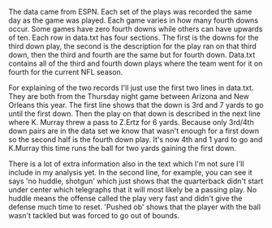 The data came from ESPN. Each set of the plays was recorded the same day as the game was played. Each game varies in how many fourth downs occur. Some games have zero fourth downs while others can have upwards of ten. 
Each row in data.txt has four sections. The first is the downs for the third down play, the second is the description for the play ran on that third down, then the third and fourth are the same but for fourth down. 
Data.txt contains all of the third and fourth down plays where the team went for it on fourth for the current NFL season. 

For explaining of the two records I'll just use the first two lines in data.txt. They are both from the Thursday night game between Arizona and New Orleans this year. The first line shows that the down is 3rd and 7 yards to go until the first down. Then the play on that down is described in the next line where K. Murray threw a pass to Z.Ertz for 6 yards. Because only 3rd/4th down pairs are in the data set we know that wasn't enough for a first down so the second half is the fourth down play. It's now 4th and 1 yard to go and K.Murray this time runs the ball for two yards gaining the first down. 

There is a lot of extra information also in the text which I'm not sure I'll include in my analysis yet. In the second line, for example, you can see it says 'no huddle, shotgun' which just shows that the quarterback didn't start under center which telegraphs that it will most likely be a passing play. No huddle means the offense called the play very fast and didn't give the defense much time to reset. 'Pushed ob' shows that the player with the ball wasn't tackled but was forced to go out of bounds. 
